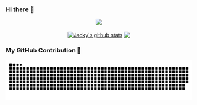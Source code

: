 ### Hi there 👋

<!--
**kai9839/kai9839** is a ✨ _special_ ✨ repository because its `README.md` (this file) appears on your GitHub profile.

Here are some ideas to get you started:

- 🔭 I’m currently working on ...
- 🌱 I’m currently learning ...
- 👯 I’m looking to collaborate on ...
- 🤔 I’m looking for help with ...
- 💬 Ask me about ...
- 📫 How to reach me: ...
- 😄 Pronouns: ...
- ⚡ Fun fact: ...
-->

<div align="center">
  
  <img src="https://cdn.jsdelivr.net/gh/sun0225SUN/sun0225SUN/assets/images/coding.gif" /><br>

  <a href="https://github.com/kai9839"><img align="center" src="https://github-readme-stats.vercel.app/api?username=kai9839&show_icons=true&include_all_commits=true&theme=vue&hide_border=true" alt="Jacky's github stats" /></a> 
  <a href="https://github.com/kai9839"><img align="center" src="https://github-readme-stats.vercel.app/api/top-langs/?username=kai9839&layout=compact&theme=vue&hide_border=true" /></a>

</div>

### My GitHub Contribution 🔭

<div align="center">
  
  <picture>
    <source media="(prefers-color-scheme: dark)" srcset="https://raw.githubusercontent.com/kai9839/kai9839/output/github-contribution-grid-snake-dark.svg">
    <source media="(prefers-color-scheme: light)" srcset="https://raw.githubusercontent.com/kai9839/kai9839/output/github-contribution-grid-snake.svg">
    <img alt="github contribution grid snake animation" src="https://raw.githubusercontent.com/kai9839/kai9839/output/github-contribution-grid-snake.svg">
  </picture>

</div>
